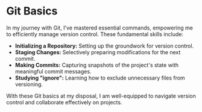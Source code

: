 # Git Basics

In my journey with Git, I've mastered essential commands, empowering me to efficiently manage version control. These fundamental skills include:

- **Initializing a Repository:** Setting up the groundwork for version control.
- **Staging Changes:** Selectively preparing modifications for the next commit.
- **Making Commits:** Capturing snapshots of the project's state with meaningful commit messages.
- **Studying "ignore":** Learning how to exclude unnecessary files from versioning.

With these Git basics at my disposal, I am well-equipped to navigate version control and collaborate effectively on projects.

